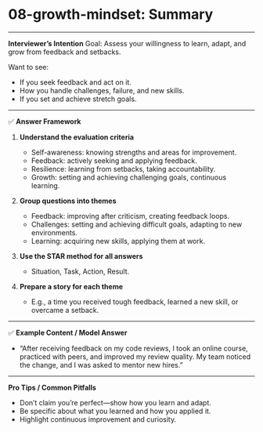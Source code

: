 # 08-growth-mindset: Summary

---

**Interviewer’s Intention**
Goal: Assess your willingness to learn, adapt, and grow from feedback and setbacks.

Want to see:

- If you seek feedback and act on it.
- How you handle challenges, failure, and new skills.
- If you set and achieve stretch goals.

---

✅ **Answer Framework**

1. **Understand the evaluation criteria**

   - Self-awareness: knowing strengths and areas for improvement.
   - Feedback: actively seeking and applying feedback.
   - Resilience: learning from setbacks, taking accountability.
   - Growth: setting and achieving challenging goals, continuous learning.

2. **Group questions into themes**

   - Feedback: improving after criticism, creating feedback loops.
   - Challenges: setting and achieving difficult goals, adapting to new environments.
   - Learning: acquiring new skills, applying them at work.

3. **Use the STAR method for all answers**

   - Situation, Task, Action, Result.

4. **Prepare a story for each theme**
   - E.g., a time you received tough feedback, learned a new skill, or overcame a setback.

---

✅ **Example Content / Model Answer**

- “After receiving feedback on my code reviews, I took an online course, practiced with peers, and improved my review quality. My team noticed the change, and I was asked to mentor new hires.”

---

**Pro Tips / Common Pitfalls**

- Don’t claim you’re perfect—show how you learn and adapt.
- Be specific about what you learned and how you applied it.
- Highlight continuous improvement and curiosity.
